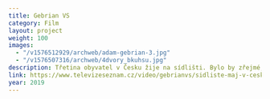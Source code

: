 ```yaml
---
title: Gebrian VS
category: Film
layout: project
weight: 100
images:
  - "/v1576512929/archweb/adam-gebrian-3.jpg"
  - "/v1576507316/archweb/4dvory_bkuhsu.jpg"
description: Třetina obyvatel v Česku žije na sídlišti. Bylo by zřejmé, že v prostředí, kde žije velké množství lidí, jsou peníze investovány do jeho zlepšování. Je to však zcela ojedinělé, tak jak jsme mohli vidět na sídlišti Máj v Českých Budějovicích.
link: https://www.televizeseznam.cz/video/gebrianvs/sidliste-maj-v-ceskych-budejovicich-vyjimecne-dobre-investovane-verejne-penize-206912
year: 2019
---
```

